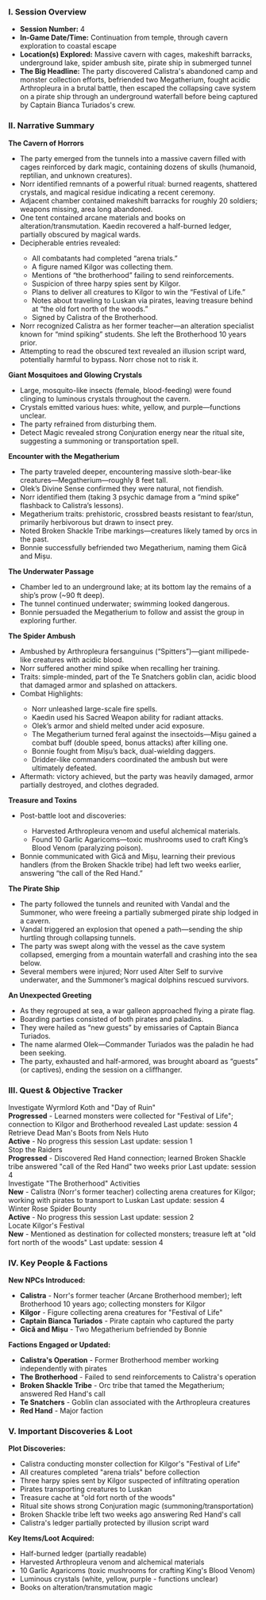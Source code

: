<h3>I. Session Overview</h3>
<ul>
	<li>
		<strong>Session Number:</strong>
		4
	</li>
	<li>
		<strong>In-Game Date/Time:</strong>
		Continuation from temple, through cavern exploration to coastal escape
	</li>
	<li>
		<strong>Location(s) Explored:</strong>
		Massive cavern with cages, makeshift barracks, underground lake, spider ambush site, pirate ship in submerged tunnel
	</li>
	<li>
		<strong>The Big Headline:</strong>
        The party discovered Calistra's abandoned camp and monster collection efforts, befriended two Megatherium, fought acidic Arthropleura in a brutal battle, then escaped the collapsing cave system on a pirate ship through an underground waterfall before being captured by Captain Bianca Turiados's crew.
	</li>
</ul>

<h3>II. Narrative Summary</h3>
<p><strong>The Cavern of Horrors</strong></p>
<ul>
	<li>The party emerged from the tunnels into a massive cavern filled with cages reinforced by dark magic, containing dozens of skulls (humanoid, reptilian, and unknown creatures).</li>
	<li>Norr identified remnants of a powerful ritual: burned reagents, shattered crystals, and magical residue indicating a recent ceremony.</li>
	<li>Adjacent chamber contained makeshift barracks for roughly 20 soldiers; weapons missing, area long abandoned.</li>
	<li>One tent contained arcane materials and books on alteration/transmutation. Kaedin recovered a half-burned ledger, partially obscured by magical wards.</li>
	<li>Decipherable entries revealed:</li>
	<ul>
		<li>All combatants had completed &ldquo;arena trials.&rdquo;</li>
		<li>A figure named Kilgor was collecting them.</li>
		<li>Mentions of &ldquo;the brotherhood&rdquo; failing to send reinforcements.</li>
		<li>Suspicion of three harpy spies sent by Kilgor.</li>
		<li>Plans to deliver all creatures to Kilgor to win the &ldquo;Festival of Life.&rdquo;</li>
		<li>Notes about traveling to Luskan via pirates, leaving treasure behind at &ldquo;the old fort north of the woods.&rdquo;</li>
		<li>Signed by Calistra of the Brotherhood.</li>
	</ul>
	<li>Norr recognized Calistra as her former teacher&mdash;an alteration specialist known for &ldquo;mind spiking&rdquo; students. She left the Brotherhood 10 years prior.</li>
	<li>Attempting to read the obscured text revealed an illusion script ward, potentially harmful to bypass. Norr chose not to risk it.</li>
</ul>
<p><strong>Giant Mosquitoes and Glowing Crystals</strong></p>
<ul>
	<li>Large, mosquito-like insects (female, blood-feeding) were found clinging to luminous crystals throughout the cavern.</li>
	<li>Crystals emitted various hues: white, yellow, and purple&mdash;functions unclear.</li>
	<li>The party refrained from disturbing them.</li>
	<li>Detect Magic revealed strong Conjuration energy near the ritual site, suggesting a summoning or transportation spell.</li>
</ul>
<p><strong>Encounter with the Megatherium</strong></p>
<ul>
	<li>The party traveled deeper, encountering massive sloth-bear-like creatures&mdash;Megatherium&mdash;roughly 8 feet tall.</li>
	<li>Olek&rsquo;s Divine Sense confirmed they were natural, not fiendish.</li>
	<li>Norr identified them (taking 3 psychic damage from a &ldquo;mind spike&rdquo; flashback to Calistra&rsquo;s lessons).</li>
	<li>Megatherium traits: prehistoric, crossbred beasts resistant to fear/stun, primarily herbivorous but drawn to insect prey.</li>
	<li>Noted Broken Shackle Tribe markings&mdash;creatures likely tamed by orcs in the past.</li>
	<li>Bonnie successfully befriended two Megatherium, naming them Gică and Mișu.<strong><br /></strong></li>
</ul>
<p><strong>The Underwater Passage</strong></p>
<ul>
	<li>Chamber led to an underground lake; at its bottom lay the remains of a ship&rsquo;s prow (~90 ft deep).</li>
	<li>The tunnel continued underwater; swimming looked dangerous.</li>
	<li>Bonnie persuaded the Megatherium to follow and assist the group in exploring further.</li>
</ul>
<p><strong>The Spider Ambush</strong></p>
<ul>
	<li>Ambushed by Arthropleura fersanguinus (&ldquo;Spitters&rdquo;)&mdash;giant millipede-like creatures with acidic blood.</li>
	<li>Norr suffered another mind spike when recalling her training.</li>
	<li>Traits: simple-minded, part of the Te Snatchers goblin clan, acidic blood that damaged armor and splashed on attackers.</li>
	<li>Combat Highlights:</li>
	<ul>
		<li>Norr unleashed large-scale fire spells.</li>
		<li>Kaedin used his Sacred Weapon ability for radiant attacks.</li>
		<li>Olek&rsquo;s armor and shield melted under acid exposure.</li>
		<li>The Megatherium turned feral against the insectoids&mdash;Mișu gained a combat buff (double speed, bonus attacks) after killing one.</li>
		<li>Bonnie fought from Mișu&rsquo;s back, dual-wielding daggers.</li>
		<li>Dridder-like commanders coordinated the ambush but were ultimately defeated.</li>
	</ul>
	<li>Aftermath: victory achieved, but the party was heavily damaged, armor partially destroyed, and clothes degraded.</li>
</ul>
<p><strong>Treasure and Toxins</strong></p>
<ul>
	<li>Post-battle loot and discoveries:</li>
	<ul>
		<li>Harvested Arthropleura venom and useful alchemical materials.</li>
		<li>Found 10 Garlic Agaricoms&mdash;toxic mushrooms used to craft King&rsquo;s Blood Venom (paralyzing poison).</li>
	</ul>
	<li>Bonnie communicated with Gică and Mișu, learning their previous handlers (from the Broken Shackle tribe) had left two weeks earlier, answering &ldquo;the call of the Red Hand.&rdquo;</li>
</ul>
<p><strong>The Pirate Ship</strong></p>
<ul>
	<li>The party followed the tunnels and reunited with Vandal and the Summoner, who were freeing a partially submerged pirate ship lodged in a cavern.</li>
	<li>Vandal triggered an explosion that opened a path&mdash;sending the ship hurtling through collapsing tunnels.</li>
	<li>The party was swept along with the vessel as the cave system collapsed, emerging from a mountain waterfall and crashing into the sea below.</li>
	<li>Several members were injured; Norr used Alter Self to survive underwater, and the Summoner&rsquo;s magical dolphins rescued survivors.</li>
</ul>
<p><strong>An Unexpected Greeting</strong></p>
<ul>
	<li>As they regrouped at sea, a war galleon approached flying a pirate flag.</li>
	<li>Boarding parties consisted of both pirates and paladins.</li>
	<li>They were hailed as &ldquo;new guests&rdquo; by emissaries of Captain Bianca Turiados.</li>
	<li>The name alarmed Olek&mdash;Commander Turiados was the paladin he had been seeking.</li>
	<li>The party, exhausted and half-armored, was brought aboard as &ldquo;guests&rdquo; (or captives), ending the session on a cliffhanger.</li>
</ul>

<h3>III. Quest &amp; Objective Tracker</h3>
<div class="quest-container">
    <div class="quest">
        <div class="quest-name">Investigate Wyrmlord Koth and "Day of Ruin"</div>
        <div class="quest-description">
            <span>
                <strong>Progressed</strong>
                - Learned monsters were collected for "Festival of Life"; connection to Kilgor and Brotherhood revealed
            </span>
            <span>Last update: session 4</span>
        </div>
    </div>
    <div class="quest">
        <div class="quest-name">Retrieve Dead Man's Boots from Nels Huto</div>
        <div class="quest-description">
            <span>
                <strong>Active</strong>
                - No progress this session
            </span>
            <span>Last update: session 1</span>
        </div>
    </div>
    <div class="quest">
        <div class="quest-name">Stop the Raiders</div>
        <div class="quest-description">
            <span>
                <strong>Progressed</strong>
                - Discovered Red Hand connection; learned Broken Shackle tribe answered "call of the Red Hand" two weeks prior
            </span>
            <span>Last update: session 4</span>
        </div>
    </div>
    <div class="quest">
        <div class="quest-name">Investigate "The Brotherhood" Activities</div>
        <div class="quest-description">
            <span>
                <strong>New</strong>
                - Calistra (Norr's former teacher) collecting arena creatures for Kilgor; working with pirates to transport to Luskan
            </span>
            <span>Last update: session 4</span>
        </div>
    </div>
    <div class="quest">
        <div class="quest-name">Winter Rose Spider Bounty</div>
        <div class="quest-description">
            <span>
                <strong>Active</strong>
                - No progress this session
            </span>
            <span>Last update: session 2</span>
        </div>
    </div>
    <div class="quest">
        <div class="quest-name">Locate Kilgor's Festival</div>
        <div class="quest-description">
            <span>
                <strong>New</strong>
                - Mentioned as destination for collected monsters; treasure left at "old fort north of the woods"
            </span>
            <span>Last update: session 4</span>
        </div>
    </div>
</div>

<h3>IV. Key People &amp; Factions</h3>
<p><strong>New NPCs Introduced:</strong></p>
<ul>
	<li><strong>Calistra</strong> - Norr's former teacher (Arcane Brotherhood member); left Brotherhood 10 years ago; collecting monsters for Kilgor</li>
	<li><strong>Kilgor</strong> - Figure collecting arena creatures for "Festival of Life"</li>
	<li><strong>Captain Bianca Turiados</strong> - Pirate captain who captured the party</li>
	<li><strong>Gică and Mișu</strong> - Two Megatherium befriended by Bonnie</li>
</ul>
<p><strong>Factions Engaged or Updated:</strong></p>
<ul>
	<li><strong>Calistra's Operation</strong> - Former Brotherhood member working independently with pirates</li>
	<li><strong>The Brotherhood</strong> - Failed to send reinforcements to Calistra's operation</li>
	<li><strong>Broken Shackle Tribe</strong> - Orc tribe that tamed the Megatherium; answered Red Hand's call</li>
	<li><strong>Te Snatchers</strong> - Goblin clan associated with the Arthropleura creatures</li>
	<li><strong>Red Hand</strong> - Major faction</li>
</ul>

<h3>V. Important Discoveries &amp; Loot</h3>
<p><strong>Plot Discoveries:</strong></p>
<ul>
	<li>Calistra conducting monster collection for Kilgor's "Festival of Life"</li>
	<li>All creatures completed "arena trials" before collection</li>
	<li>Three harpy spies sent by Kilgor suspected of infiltrating operation</li>
	<li>Pirates transporting creatures to Luskan</li>
	<li>Treasure cache at "old fort north of the woods"</li>
	<li>Ritual site shows strong Conjuration magic (summoning/transportation)</li>
	<li>Broken Shackle tribe left two weeks ago answering Red Hand's call</li>
	<li>Calistra's ledger partially protected by illusion script ward</li>
</ul>
<p><strong>Key Items/Loot Acquired:</strong></p>
<ul>
	<li>Half-burned ledger (partially readable)</li>
	<li>Harvested Arthropleura venom and alchemical materials</li>
	<li>10 Garlic Agaricoms (toxic mushrooms for crafting King's Blood Venom)</li>
	<li>Luminous crystals (white, yellow, purple - functions unclear)</li>
	<li>Books on alteration/transmutation magic</li>
</ul>
